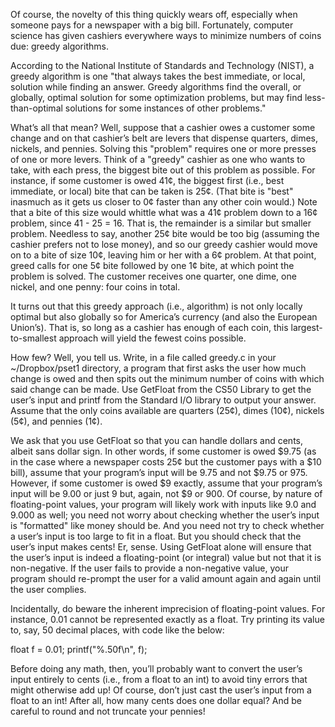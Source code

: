 

Of course, the novelty of this thing quickly wears off, especially when someone pays for a newspaper with a big bill. Fortunately, computer science has given cashiers everywhere ways to minimize numbers of coins due: greedy algorithms.

According to the National Institute of Standards and Technology (NIST), a greedy algorithm is one "that always takes the best immediate, or local, solution while finding an answer. Greedy algorithms find the overall, or globally, optimal solution for some optimization problems, but may find less-than-optimal solutions for some instances of other problems."

What’s all that mean? Well, suppose that a cashier owes a customer some change and on that cashier’s belt are levers that dispense quarters, dimes, nickels, and pennies. Solving this "problem" requires one or more presses of one or more levers. Think of a "greedy" cashier as one who wants to take, with each press, the biggest bite out of this problem as possible. For instance, if some customer is owed 41¢, the biggest first (i.e., best immediate, or local) bite that can be taken is 25¢. (That bite is "best" inasmuch as it gets us closer to 0¢ faster than any other coin would.) Note that a bite of this size would whittle what was a 41¢ problem down to a 16¢ problem, since 41 - 25 = 16. That is, the remainder is a similar but smaller problem. Needless to say, another 25¢ bite would be too big (assuming the cashier prefers not to lose money), and so our greedy cashier would move on to a bite of size 10¢, leaving him or her with a 6¢ problem. At that point, greed calls for one 5¢ bite followed by one 1¢ bite, at which point the problem is solved. The customer receives one quarter, one dime, one nickel, and one penny: four coins in total.

It turns out that this greedy approach (i.e., algorithm) is not only locally optimal but also globally so for America’s currency (and also the European Union’s). That is, so long as a cashier has enough of each coin, this largest-to-smallest approach will yield the fewest coins possible.

How few? Well, you tell us. Write, in a file called greedy.c in your ~/Dropbox/pset1 directory, a program that first asks the user how much change is owed and then spits out the minimum number of coins with which said change can be made. Use GetFloat from the CS50 Library to get the user’s input and printf from the Standard I/O library to output your answer. Assume that the only coins available are quarters (25¢), dimes (10¢), nickels (5¢), and pennies (1¢).

We ask that you use GetFloat so that you can handle dollars and cents, albeit sans dollar sign. In other words, if some customer is owed $9.75 (as in the case where a newspaper costs 25¢ but the customer pays with a $10 bill), assume that your program’s input will be 9.75 and not $9.75 or 975. However, if some customer is owed $9 exactly, assume that your program’s input will be 9.00 or just 9 but, again, not $9 or 900. Of course, by nature of floating-point values, your program will likely work with inputs like 9.0 and 9.000 as well; you need not worry about checking whether the user’s input is "formatted" like money should be. And you need not try to check whether a user’s input is too large to fit in a float. But you should check that the user’s input makes cents! Er, sense. Using GetFloat alone will ensure that the user’s input is indeed a floating-point (or integral) value but not that it is non-negative. If the user fails to provide a non-negative value, your program should re-prompt the user for a valid amount again and again until the user complies.

Incidentally, do beware the inherent imprecision of floating-point values. For instance, 0.01 cannot be represented exactly as a float. Try printing its value to, say, 50 decimal places, with code like the below:

float f = 0.01;
printf("%.50f\n", f);

Before doing any math, then, you’ll probably want to convert the user’s input entirely to cents (i.e., from a float to an int) to avoid tiny errors that might otherwise add up! Of course, don’t just cast the user’s input from a float to an int! After all, how many cents does one dollar equal? And be careful to round and not truncate your pennies!
